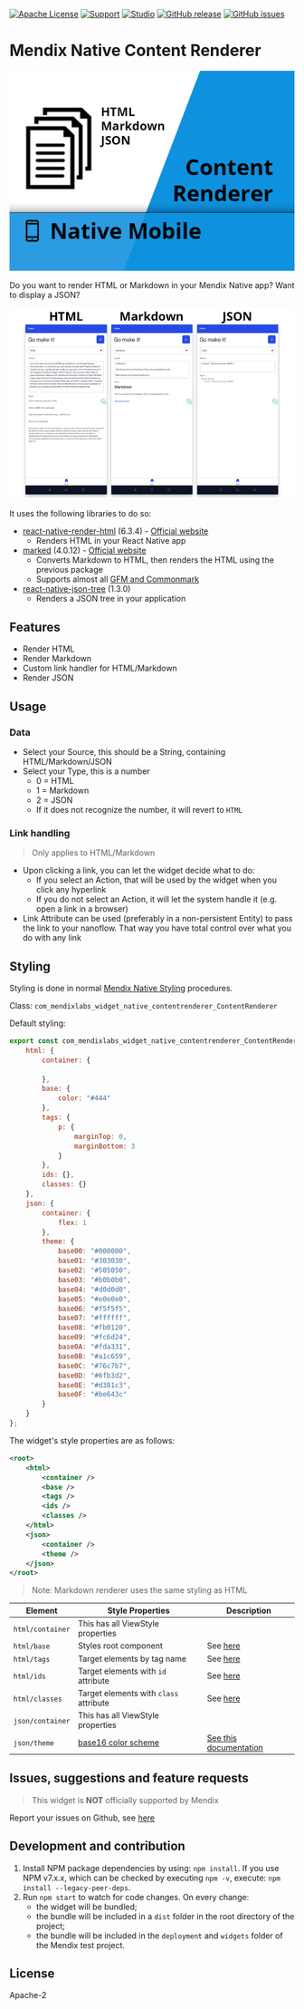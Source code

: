 [![Apache License](https://img.shields.io/badge/license-Apache%202.0-orange.svg)](http://www.apache.org/licenses/LICENSE-2.0)
[![Support](https://img.shields.io/badge/Support-Community%20(no%20active%20support)-orange.svg)](https://docs.mendix.com/developerportal/app-store/app-store-content-support)
[![Studio](https://img.shields.io/badge/Studio%20version-9.6%2B-blue.svg)](https://appstore.home.mendix.com/link/modeler/)
[![GitHub release](https://img.shields.io/github/release/JelteMX/mendix-native-content-renderer)](https://github.com/JelteMX/mendix-native-content-renderer/releases/latest)
[![GitHub issues](https://img.shields.io/github/issues/JelteMX/mendix-native-content-renderer)](https://github.com/JelteMX/mendix-native-content-renderer/issues)
# Mendix Native Content Renderer

![AppStoreIcon](/assets/AppStoreIcon.png)

Do you want to render HTML or Markdown in your Mendix Native app? Want to display a JSON?

[![overview](/assets/overview-small.png)](/assets/overview-big.png)

It uses the following libraries to do so:

- [react-native-render-html](https://www.npmjs.com/package/react-native-json-tree) (6.3.4) - [Official website](https://meliorence.github.io/react-native-render-html/)
  - Renders HTML in your React Native app
- [marked](https://www.npmjs.com/package/react-native-json-tree) (4.0.12) - [Official website](https://marked.js.org/)
  - Converts Markdown to HTML, then renders the HTML using the previous package
  - Supports almost all [GFM and Commonmark](https://github.com/markedjs/marked/discussions/1202#discussioncomment-1907552)
- [react-native-json-tree](https://www.npmjs.com/package/react-native-json-tree) (1.3.0)
  - Renders a JSON tree in your application

## Features

- Render HTML
- Render Markdown
- Custom link handler for HTML/Markdown
- Render JSON
## Usage

### Data

- Select your Source, this should be a String, containing HTML/Markdown/JSON
- Select your Type, this is a number
  - 0 = HTML
  - 1 = Markdown
  - 2 = JSON
  - If it does not recognize the number, it will revert to `HTML`

### Link handling

> Only applies to HTML/Markdown

- Upon clicking a link, you can let the widget decide what to do:
  - If you select an Action, that will be used by the widget when you click any hyperlink
  - If you do not select an Action, it will let the system handle it (e.g. open a link in a browser)
- Link Attribute can be used (preferably in a non-persistent Entity) to pass the link to your nanoflow. That way you have total control over what you do with any link

## Styling

Styling is done in normal [Mendix Native Styling](https://docs.mendix.com/refguide/native-styling-refguide) procedures.

Class: `com_mendixlabs_widget_native_contentrenderer_ContentRenderer`

Default styling:

```js
export const com_mendixlabs_widget_native_contentrenderer_ContentRenderer = {
    html: {
        container: {

        },
        base: {
            color: "#444"
        },
        tags: {
            p: {
                marginTop: 0,
                marginBottom: 3
            }
        },
        ids: {},
        classes: {}
    },
    json: {
        container: {
            flex: 1
        },
        theme: {
            base00: "#000000",
            base01: "#303030",
            base02: "#505050",
            base03: "#b0b0b0",
            base04: "#d0d0d0",
            base05: "#e0e0e0",
            base06: "#f5f5f5",
            base07: "#ffffff",
            base08: "#fb0120",
            base09: "#fc6d24",
            base0A: "#fda331",
            base0B: "#a1c659",
            base0C: "#76c7b7",
            base0D: "#6fb3d2",
            base0E: "#d381c3",
            base0F: "#be643c"
        }
    }
};
```

The widget's style properties are as follows:

```xml
<root>
    <html>
        <container />
        <base />
        <tags />
        <ids />
        <classes />
    </html>
    <json>
        <container />
        <theme />
    </json>
</root>
```

> Note: Markdown renderer uses the same styling as HTML

| Element | Style Properties | Description |
| - | - | - |
| `html/container` | This has all ViewStyle properties | |
| `html/base` | Styles root component | See [here](https://meliorence.github.io/react-native-render-html/docs/guides/styling#props) |
| `html/tags` | Target elements by tag name | See [here](https://meliorence.github.io/react-native-render-html/docs/guides/styling#props) |
| `html/ids` | Target elements with `id` attribute | See [here](https://meliorence.github.io/react-native-render-html/docs/guides/styling#props) |
| `html/classes` | Target elements with `class` attribute | See [here](https://meliorence.github.io/react-native-render-html/docs/guides/styling#props) |
| `json/container` | This has all ViewStyle properties |  |
| `json/theme` | [base16 color scheme](https://github.com/chriskempson/base16) | [See this documentation](https://github.com/Dean177/react-native-json-tree#theming) |


## Issues, suggestions and feature requests

> This widget is **NOT** officially supported by Mendix

Report your issues on Github, see [here](https://github.com/JelteMX/mendix-native-content-renderer/issues)

## Development and contribution

1. Install NPM package dependencies by using: `npm install`. If you use NPM v7.x.x, which can be checked by executing `npm -v`, execute: `npm install --legacy-peer-deps`.
1. Run `npm start` to watch for code changes. On every change:
    - the widget will be bundled;
    - the bundle will be included in a `dist` folder in the root directory of the project;
    - the bundle will be included in the `deployment` and `widgets` folder of the Mendix test project.

## License

Apache-2
